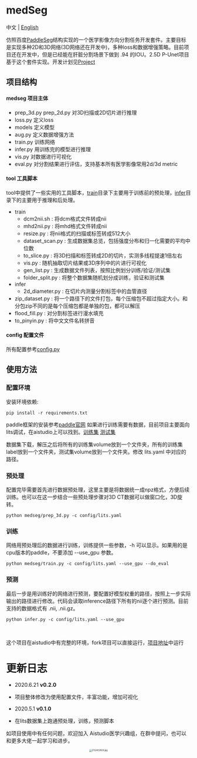 # medSeg
中文 | [English](./README_en.md)

仿照百度[PaddleSeg](https://github.com/paddlepaddle/paddleseg)结构实现的一个医学影像方向分割任务开发套件。主要目标是实现多种2D和3D网络(3D网络还在开发中)，多种loss和数据增强策略。目前项目还在开发中，但是已经能在肝脏分割场景下做到 .94 的IOU。2.5D P-Unet项目基于这个套件实现。开发计划见[Project](https://github.com/davidlinhl/medSeg/projects/1)

## 项目结构
#### medseg 项目主体

- prep_3d.py prep_2d.py 对3D扫描或2D切片进行推理
- loss.py 定义loss
- models 定义模型
- aug.py 定义数据增强方法
- train.py 训练网络
- infer.py 用训练完的模型进行推理
- vis.py 对数据进行可视化
- eval.py 对分割结果进行评估，支持基本所有医学影像常用2d/3d metric

#### tool 工具脚本
tool中提供了一些实用的工具脚本，[train](./train)目录下主要用于训练前的预处理，[infer](./infer)目录下的主要用于推理和后处理。

- train
  - dcm2nii.sh : 将dcm格式文件转成nii
  - mhd2nii.py : 将mhd格式文件转成nii
  - resize.py : 将nii格式的扫描或标签转成512大小
  - dataset_scan.py : 生成数据集总览，包括强度分布和归一化需要的平均中位数
  - to_slice.py : 将3D扫描和标签转成2D的切片，实测多线程提速1倍左右
  - vis.py : 随机抽取切片结果或3D序列中的片进行可视化
  - gen_list.py : 生成数据文件列表，按照比例划分训练/验证/测试集
  - folder_split.py : 将整个数据集随机划分成训练，验证和测试集
- infer
  - 2d_diameter.py : 在切片内测量分割标签中的血管直径
- zip_dataset.py : 将一个路径下的文件打包，每个压缩包不超过指定大小。和分包zip不同的是每个压缩包都是单独的包，都可以解压
- flood_fill.py : 对分割标签进行漫水填充
- to_pinyin.py : 将中文文件名转拼音

#### config 配置文件
所有配置参考[config.py](https://github.com/davidlinhl/medSeg/blob/master/medseg/utils/config.py)

## 使用方法
### 配置环境
安装环境依赖:
```shell
pip install -r requirements.txt
```
paddle框架的安装参考[paddle官网](https://www.paddlepaddle.org.cn/)
如果进行训练需要有数据，目前项目主要面向lits调试，在aistudio上可以找到。[训练集](https://aistudio.baidu.com/aistudio/datasetDetail/10273) [测试集](https://aistudio.baidu.com/aistudio/datasetDetail/10292)

数据集下载，解压之后将所有的训练集volume放到一个文件夹，所有的训练集label放到一个文件夹，测试集volume放到一个文件夹。修改 lits.yaml 中对应的路径。

### 预处理
配置完毕需要首先进行数据预处理，这里主要是将数据统一成npz格式，方便后续训练。也可以在这一步结合一些预处理步骤对3D CT数据可以做窗口化，3D旋转。
```shell
python medseg/prep_3d.py -c config/lits.yaml
```
### 训练
网络用预处理后的数据进行训练，训练提供一些参数，-h 可以显示。如果用的是cpu版本的paddle，不要添加 --use_gpu 参数。
```shell
python medseg/train.py -c config/lits.yaml --use_gpu --do_eval
```
### 预测
最后一步是用训练好的网络进行预测，要配置好模型权重的路径，按照上一步实际输出的路径进行修改。代码会读取inference路径下所有的nii逐个进行预测。目前支持的数据格式有 .nii, .nii.gz。
```shell
python infer.py -c config/lits.yaml --use_gpu
```
<br>

这个项目在aistudio中有完整的环境，fork项目可以直接运行，[项目地址](https://aistudio.baidu.com/aistudio/projectdetail/250994)中运行

# 更新日志
* 2020.6.21
**v0.2.0**
* 项目整体修改为使用配置文件，丰富功能，增加可视化

* 2020.5.1
**v0.1.0**
* 在lits数据集上跑通预处理，训练，预测脚本

如项目使用中有任何问题，欢迎加入 Aistudio医学兴趣组，在群中提问，也可以和更多大佬一起学习和进步。

<div align="center">
  <img src="https://i.loli.net/2020/05/28/HFwS4eNxJPAp72Y.jpg" alt="2132453929.jpg" style="zoom:40%;" />
</div>
